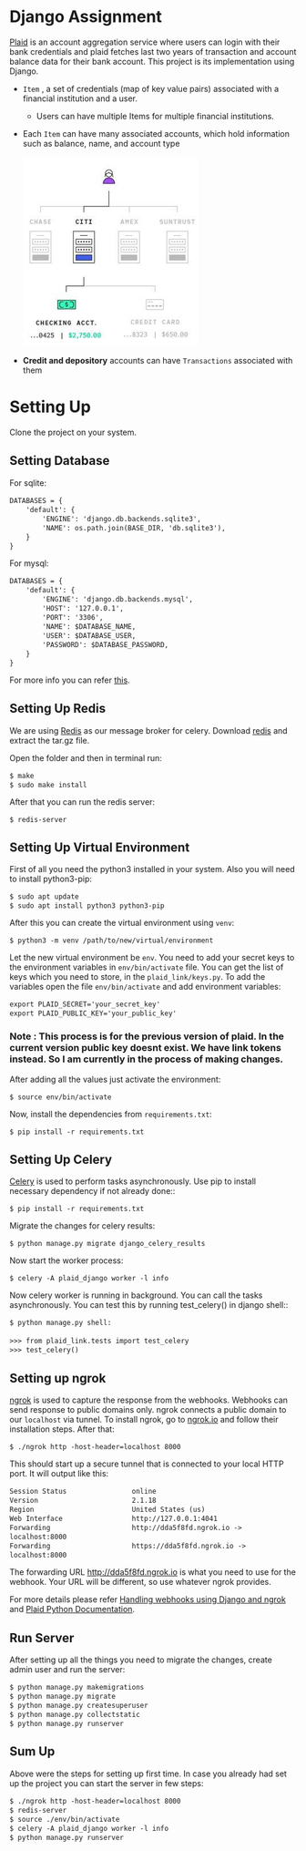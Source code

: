 

# Django Assignment

[Plaid](https://plaid.com/docs/)​ is an account aggregation service where users can login with their bank credentials and plaid fetches last two years of transaction and account balance data for their bank account. This project is its implementation using Django.

* `Item`​ , a set of credentials (map of key value pairs) associated with a financial institution and a user.
  * Users can have multiple Items for multiple financial institutions.

* Each `​Item​` can have many associated accounts, which hold information such as balance, name, and account type

    ![img](media/plaid_model.jpg)

* **Credit and depository**​ accounts can have `Transactions` associated with them

# Setting Up

Clone the project on your system.


## Setting Database

For sqlite:

    DATABASES = {
        'default': {
            'ENGINE': 'django.db.backends.sqlite3',
            'NAME': os.path.join(BASE_DIR, 'db.sqlite3'),
        }
    }

For mysql:

    DATABASES = {
        'default': {
            'ENGINE': 'django.db.backends.mysql',
            'HOST': '127.0.0.1',
            'PORT': '3306',
            'NAME': $DATABASE_NAME,
            'USER': $DATABASE_USER,
            'PASSWORD': $DATABASE_PASSWORD,
        }
    }

For more info you can refer [this](https://docs.djangoproject.com/en/3.0/ref/settings/#databases).

## Setting Up Redis

We are using [Redis](https://redis.io/) as our message broker for celery. Download [redis](https://redis.io/download) and extract the tar.gz file.

Open the folder and then in terminal run:

    $ make
    $ sudo make install

After that you can run the redis server:

    $ redis-server

## Setting Up Virtual Environment

First of all you need the python3 installed in your system. Also you will need to install python3-pip:

    $ sudo apt update
    $ sudo apt install python3 python3-pip

After this you can create the virtual environment using `venv`:

    $ python3 -m venv /path/to/new/virtual/environment

Let the new virtual environment be `env`. You need to add your secret keys to the environment variables in `env/bin/activate` file. You can get the list of keys which you need to store, in the `plaid_link/keys.py`. To add the variables open the file `env/bin/activate` and add environment variables:

    export PLAID_SECRET='your_secret_key'
    export PLAID_PUBLIC_KEY='your_public_key'
    
### Note : This process is for the previous version of plaid. In the current version public key doesnt exist. We have link tokens instead. So I am currently in the process of making changes.

After adding all the values just activate the environment:

    $ source env/bin/activate

Now, install the dependencies from `requirements.txt`:

    $ pip install -r requirements.txt

## Setting Up Celery

[Celery](https://docs.celeryproject.org/en/stable/) is used to perform tasks asynchronously. Use pip to install necessary dependency if not already done::

    $ pip install -r requirements.txt

Migrate the changes for celery results:

    $ python manage.py migrate django_celery_results

Now start the worker process:

    $ celery -A plaid_django worker -l info

Now celery worker is running in background. You can call the tasks asynchronously. You can test this by running test_celery() in django shell::

    $ python manage.py shell:

    >>> from plaid_link.tests import test_celery
    >>> test_celery()

## Setting up ngrok

[ngrok](ngrok.io) is used to capture the response from the webhooks. Webhooks can send response to public domains only. ngrok connects a public domain to our `localhost` via tunnel. To install ngrok, go to [ngrok.io](ngrok.io) and follow their installation steps. After that:

    $ ./ngrok http -host-header=localhost 8000

This should start up a secure tunnel that is connected to your local HTTP port. It will output like this:

    Session Status                online
    Version                       2.1.18
    Region                        United States (us)
    Web Interface                 http://127.0.0.1:4041
    Forwarding                    http://dda5f8fd.ngrok.io -> localhost:8000
    Forwarding                    https://dda5f8fd.ngrok.io -> localhost:8000

The forwarding URL http://dda5f8fd.ngrok.io is what you need to use for the webhook. Your URL will be different, so use whatever ngrok provides.

For more details please refer [Handling webhooks using Django and ngrok](https://hackernoon.com/handling-webhooks-using-django-and-ngrok-b7ff27a6fd47) and [Plaid Python Documentation](https://plaid.github.io/plaid-python/index.html?highlight=webhook#plaid.api.sandbox.Sandbox.Item.Item.fire_webhook).

## Run Server
After setting up all the things you need to migrate the changes, create admin user and run the server:

    $ python manage.py makemigrations
    $ python manage.py migrate
    $ python manage.py createsuperuser
    $ python manage.py collectstatic
    $ python manage.py runserver

## Sum Up

Above were the steps for setting up first time. In case you already had set up the project you can start the server in few steps:

    $ ./ngrok http -host-header=localhost 8000
    $ redis-server
    $ source ./env/bin/activate
    $ celery -A plaid_django worker -l info
    $ python manage.py runserver
